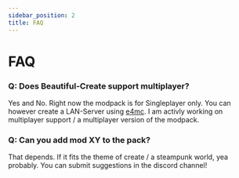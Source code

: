 ```yaml
---
sidebar_position: 2
title: FAQ
---
```


# FAQ


### Q: Does Beautiful-Create support multiplayer?
Yes and No. Right now the modpack is for Singleplayer only. You can however create a LAN-Server using [e4mc](https://modrinth.com/mod/e4mc).
I am activly working on multiplayer support / a multiplayer version of the modpack.

### Q: Can you add mod XY to the pack?
That depends. If it fits the theme of create / a steampunk world, yea probably. You can submit suggestions in the discord channel!